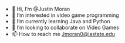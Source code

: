 - 👋 Hi, I’m @Justin Moran
- 👀 I’m interested in video game programming
- 🌱 I’m currently learning Java and Python
- 💞️ I’m looking to collaborate on Video Games
- 📫 How to reach me Jmoran0@iastate.edu

<!---
JustinPMoran/JustinPMoran is a ✨ special ✨ repository because its `README.md` (this file) appears on your GitHub profile.
You can click the Preview link to take a look at your changes.
--->
